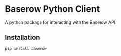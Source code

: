 # Baserow Python Client

A python package for interacting with the Baserow API.

## Installation

```sh
pip install baserow
```
